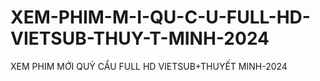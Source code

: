# XEM-PHIM-M-I-QU-C-U-FULL-HD-VIETSUB-THUY-T-MINH-2024
XEM PHIM MỚI QUỶ CẨU FULL HD VIETSUB+THUYẾT MINH-2024
